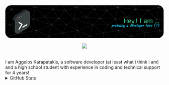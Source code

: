 <img src="github-header-image.png"/>
<br>
<p align="center">
    <b></b>
    <img src="https://skillicons.dev/icons?i=c,cs,python,kotlin,git,dotnet,linux,md,github,vscode,visualstudio,figma,bash,react,flutter,windows" />
</p>
<br>
I am Aggelos Karapatakis, a software developer (at least what i think i am) and a high school student with experience in coding and technical support for 4 years!
<details>
<summary>GitHub Stats</summary>
<p align="center">

  <img src="https://github-readme-stats.vercel.app/api?username=ChocolateAdventurouz&theme=transparent" />
</p>
</details>
<br>
